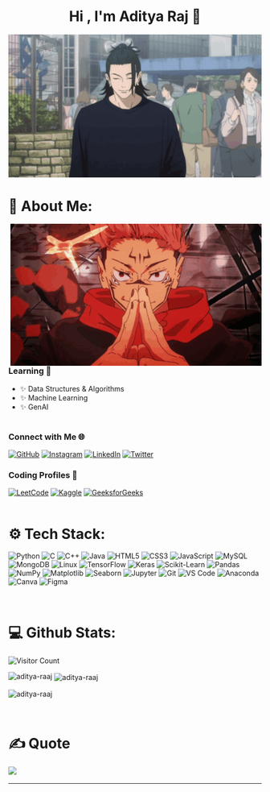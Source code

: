 <h1 align="center"> Hi , I'm Aditya Raj 👋 </h1>
<!--   (Toxic Haste)  -->
<div align="center">
<img hight="300" width="700" alt="GIF" align="center" src="https://github.com/aditya-raaj/aditya-raaj/blob/main/gif1.gif">
</div>



# 💫 About Me:
<img hight="100" width="500"  alt="GIF" align="right" src="https://github.com/aditya-raaj/aditya-raaj/blob/main/gif3.gif">

###  Learning 📑
- ✨ Data Structures & Algorithms
- ✨ Machine Learning 
- ✨ GenAI
</br></br>

### Connect with Me 🌐  

[![GitHub](https://img.shields.io/badge/GitHub-%2312100E.svg?logo=github&logoColor=white)](https://github.com/aditya-raaj)  [![Instagram](https://img.shields.io/badge/Instagram-%23E4405F.svg?logo=Instagram&logoColor=white)](https://instagram.com/adi_raj_2272)  [![LinkedIn](https://img.shields.io/badge/LinkedIn-%230077B5.svg?logo=linkedin&logoColor=white)](https://linkedin.com/in/aditya-lin)  [![Twitter](https://img.shields.io/badge/Twitter-%231DA1F2.svg?logo=Twitter&logoColor=white)](https://twitter.com/itsadityaaraj)  



### Coding Profiles 🚀  

[![LeetCode](https://img.shields.io/badge/LeetCode-%23FFA116.svg?logo=leetcode&logoColor=black)](https://leetcode.com/itsaditya7)  [![Kaggle](https://img.shields.io/badge/Kaggle-%2320BEFF.svg?logo=kaggle&logoColor=white)](https://kaggle.com/adityaraaj7) [![GeeksforGeeks](https://img.shields.io/badge/GeeksforGeeks-%23107840.svg?logo=geeksforgeeks&logoColor=white)](https://auth.geeksforgeeks.org/user/itsadit07)  
</br>

       

# ⚙️ Tech Stack:  
![Python](https://img.shields.io/badge/python-%2314354C.svg?style=for-the-badge&logo=python&logoColor=white)  ![C](https://img.shields.io/badge/c-%2300599C.svg?style=for-the-badge&logo=c&logoColor=white)  ![C++](https://img.shields.io/badge/c++-%2300599C.svg?style=for-the-badge&logo=c%2B%2B&logoColor=white)  ![Java](https://img.shields.io/badge/java-%23ED8B00.svg?style=for-the-badge&logo=java&logoColor=white)  ![HTML5](https://img.shields.io/badge/html5-%23E34F26.svg?style=for-the-badge&logo=html5&logoColor=white)  ![CSS3](https://img.shields.io/badge/css3-%231572B6.svg?style=for-the-badge&logo=css3&logoColor=white)  ![JavaScript](https://img.shields.io/badge/javascript-%23323330.svg?style=for-the-badge&logo=javascript&logoColor=%23F7DF1E)  ![MySQL](https://img.shields.io/badge/mysql-%2300f.svg?style=for-the-badge&logo=mysql&logoColor=white) ![MongoDB](https://img.shields.io/badge/MongoDB-%234ea94b.svg?style=for-the-badge&logo=mongodb&logoColor=white)  ![Linux](https://img.shields.io/badge/Linux-FCC624?style=for-the-badge&logo=linux&logoColor=black)  ![TensorFlow](https://img.shields.io/badge/TensorFlow-%23FF6F00.svg?style=for-the-badge&logo=tensorflow&logoColor=white)  ![Keras](https://img.shields.io/badge/Keras-%23D00000.svg?style=for-the-badge&logo=keras&logoColor=white)  ![Scikit-Learn](https://img.shields.io/badge/scikit--learn-%23F7931E.svg?style=for-the-badge&logo=scikit-learn&logoColor=white) ![Pandas](https://img.shields.io/badge/pandas-%23150458.svg?style=for-the-badge&logo=pandas&logoColor=white)  ![NumPy](https://img.shields.io/badge/numpy-%23013243.svg?style=for-the-badge&logo=numpy&logoColor=white)  ![Matplotlib](https://img.shields.io/badge/Matplotlib-%23FF5722.svg?style=for-the-badge&logo=python&logoColor=white)  ![Seaborn](https://img.shields.io/badge/Seaborn-%23000.svg?style=for-the-badge&logo=python&logoColor=white)  ![Jupyter](https://img.shields.io/badge/jupyter-%23F37626.svg?style=for-the-badge&logo=jupyter&logoColor=white)  ![Git](https://img.shields.io/badge/git-%23F05033.svg?style=for-the-badge&logo=git&logoColor=white) ![VS Code](https://img.shields.io/badge/VS%20Code-%23007ACC.svg?style=for-the-badge&logo=visualstudiocode&logoColor=white)  ![Anaconda](https://img.shields.io/badge/Anaconda-%2344A833.svg?style=for-the-badge&logo=anaconda&logoColor=white)  ![Canva](https://img.shields.io/badge/Canva-%2300C4CC.svg?style=for-the-badge&logo=Canva&logoColor=white)  ![Figma](https://img.shields.io/badge/Figma-%23F24E1E.svg?style=for-the-badge&logo=figma&logoColor=white)  
</br>
</br>

# 💻 Github Stats:

![Visitor Count](https://komarev.com/ghpvc/?username=aditya-raaj&color=blue)
<p><img align="left" src="https://github-readme-stats.vercel.app/api/top-langs?username=aditya-raaj&show_icons=true&locale=en&layout=compact" alt="aditya-raaj" /></p>
<p>&nbsp;<img align="center" src="https://github-readme-stats.vercel.app/api?username=aditya-raaj&show_icons=true&locale=en" alt="aditya-raaj" /></p>
<p><img align="center" src="https://github-readme-streak-stats.herokuapp.com/?user=aditya-raaj&" alt="aditya-raaj" /></p>
</br>


# ✍️ Quote
![](https://quotes-github-readme.vercel.app/api?type=horizontal&theme=radical)



---
